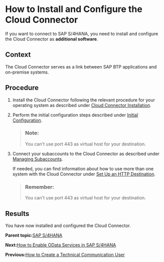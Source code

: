 <!-- loio4cf0fb0cded846719506ef4ade1e4e2f -->

# How to Install and Configure the Cloud Connector

If you want to connect to SAP S/4HANA, you need to install and configure the Cloud Connector as **additional software**.



## Context

The Cloud Connector serves as a link between SAP BTP applications and on-premise systems.



<a name="loio4cf0fb0cded846719506ef4ade1e4e2f__steps_kvd_3xr_1pb"/>

## Procedure

1.  Install the Cloud Connector following the relevant procedure for your operating system as described under [Cloud Connector Installation](https://help.sap.com/docs/CP_CONNECTIVITY/cca91383641e40ffbe03bdc78f00f681/57ae3d62f63440f7952e57bfcef948d3.html?&locale=en-US).

2.  Perform the initial configuration steps described under [Initial Configuration](https://help.sap.com/viewer/cca91383641e40ffbe03bdc78f00f681/Cloud/en-US/db9170a7d97610148537d5a84bf79ba2.html).

    > ### Note:  
    > You can't use port 443 as virtual host for your destination.

3.  Connect your subaccounts to the Cloud Connector as described under [Managing Subaccounts](https://help.sap.com/docs/CP_CONNECTIVITY/cca91383641e40ffbe03bdc78f00f681/f16df12fab9f4fe1b8a4122f0fd54b6e.html?&locale=en-US).

    If needed, you can find information about how to use more than one system with the Cloud Connector under [Set Up an HTTP Destination](https://help.sap.com/docs/connectivity/sap-btp-connectivity-cf/create-http-destinations).

    > ### Remember:  
    > You can't use port 443 as virtual host for your destination.




<a name="loio4cf0fb0cded846719506ef4ade1e4e2f__result_egy_vtr_1pb"/>

## Results

You have now installed and configured the Cloud Connector.

**Parent topic:**[SAP S/4HANA](sap-s-4hana-15a3a5b.md "Perform the following steps to connect SAP Advanced Financial Closing to your SAP S/4HANA system. Perform the last two steps only if they apply to your use case.")

**Next:**[How to Enable OData Services in SAP S/4HANA](how-to-enable-odata-services-in-sap-s-4hana-fb5fe06.md "Enable OData services to be able to connect SAP S/4HANA to SAP Advanced Financial Closing.")

**Previous:**[How to Create a Technical Communication User](how-to-create-a-technical-communication-user-c4a9b51.md "Create a technical communication user for your SAP S/4HANA system.")

